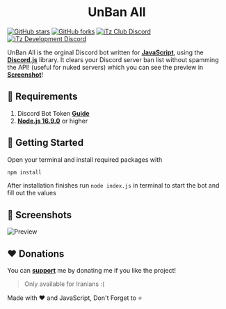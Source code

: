 <h1 align="center">UnBan All</h1>

[![GitHub stars](https://img.shields.io/github/stars/iTzArshia/UnBan-All.svg)](https://github.com/iTzArshia/UnBan-All/stargazers)
[![GitHub forks](https://img.shields.io/github/forks/iTzArshia/UnBan-All.svg)](https://github.com/iTzArshia/UnBan-All/network)
[![iTz Club Discord](https://badgen.net/discord/members/8hr9CRqmfc)](https://discord.gg/8hr9CRqmfc)
[![iTz Development Discord](https://badgen.net/discord/members/nKrBshQvcK)](https://discord.gg/nKrBshQvcK)

UnBan All is the orginal Discord bot written for **[JavaScript](https://www.javascript.com/)**, using the **[Discord.js](discord.js.org/)** library. It clears your Discord server ban list without spamming the API! (useful for nuked servers) which you can see the preview in **[Screenshot](https://github.com/iTzArshia/iTz-DJ/edit/main/README.md#-screenshot)**!

## 🚧 Requirements
1. Discord Bot Token **[Guide](https://discordjs.guide/preparations/setting-up-a-bot-application.html#creating-your-bot)**
2. **[Node.js 16.9.0](https://nodejs.org/en/download/)** or higher
## 🚀 Getting Started
Open your terminal and install required packages with
```sh
npm install
```
After installation finishes run `node index.js` in terminal to start the bot and fill out the values
## 📸 Screenshots
![Preview](https://user-images.githubusercontent.com/89854127/214914740-7fda740f-c735-4e85-9f4c-9680725da27b.png)
## ❤️ Donations
You can **[support](https://reymit.ir/itz_arshia)** me by donating me if you like the project!
> Only available for Iranians :(

Made with ❤️ and JavaScript, Don't Forget to ⭐
